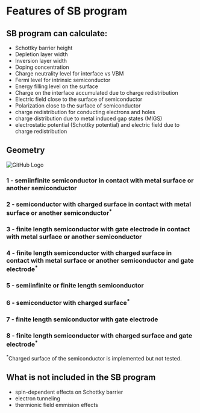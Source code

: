 # Features of SB program

## SB program can calculate:
 * Schottky barrier height
 * Depletion layer width
 * Inversion layer width
 * Doping concentration
 * Charge neutrality level for interface vs VBM
 * Fermi level for intrinsic semiconductor
 * Energy filling level on the surface
 * Charge on the interface accumulated due to charge redistribution
 * Electric field close to the surface of semiconductor
 * Polarization close to the surface of semiconductor
 * charge redistribution for conducting electrons and holes
 * charge distribution due to metal induced gap states (MIGS)
 * electrostatic potential (Schottky potential) and electric field due to charge redistribution

## Geometry
![GitHub Logo](https://github.com/Dmitry-Skachkov/SB/blob/main/Docs/SB_features4.jpg)

### 1 - semiinfinite semiconductor in contact with metal surface or another semiconductor

### 2 - semiconductor with charged surface in contact with metal surface or another semiconductor<sup>*</sup>

### 3 - finite length semiconductor with gate electrode in contact with metal surface or another semiconductor

### 4 - finite length semiconductor with charged surface in contact with metal surface or another semiconductor and gate electrode<sup>*</sup>  

### 5 - semiinfinite or finite length semiconductor

### 6 - semiconductor with charged surface<sup>*</sup>

### 7 - finite length semiconductor with gate electrode

### 8 - finite length semiconductor with charged surface and gate electrode<sup>*</sup>  

<sup>*</sup>Charged surface of the semiconductor is implemented but not tested. 

## What is not included in the SB program
* spin-dependent effects on Schottky barrier
* electron tunneling
* thermionic field emmision effects
